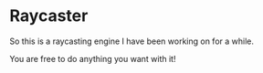 # Raycaster
So this is a raycasting engine I have been working on for a while.

You are free to do anything you want with it!
